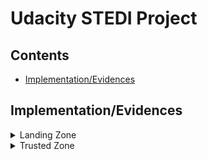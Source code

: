 # Udacity STEDI Project

## Contents

+ [Implementation/Evidences](#Implementation/Evidences)


## Implementation/Evidences
<details>
<summary>
Landing Zone
</summary>

> The raw data is stored in the landing tables. These tables got create with SQL DDL transactions.
 ![alt text](SQL_Tables/accelerometer_landing.sql)
 ![alt text](SQL_Tables/customer_landing.sql)
 ![alt text](SQL_Tables/step_trainer_landing.sql)

These are AWS Glue Tables and can get queried by AWS Athena
Row Count:
 ![alt text](SQL_Tables/screenshot_tableRows.png)

All Customers are currently included even they not agreed to share their data for research purposes 
![alt text](SQL_Tables/screenshot_ shareWithResearchAsOf)

</details>

<details>
<summary>
Trusted Zone
</summary>

